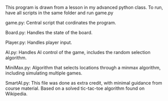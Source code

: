 This program is drawn from a lesson in my advanced python class. To run, have all scripts in the same folder and run game.py

game.py: Central script that cordinates the program.

Board.py: Handles the state of the board.

Player.py: Handles player input.

AI.py: Handles AI control of the game, includes the random selection algorithm.

MiniMax.py: Algorithm that selects locations through a minmax algorithm, including simulating multiple games.

SmartAI.py: This file was done as extra credit, with minimal guidance from course material. Based on a solved tic-tac-toe algorithm found on Wikipedia.
